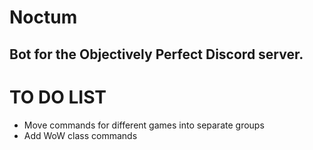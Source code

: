 # Noctum

## Bot for the Objectively Perfect Discord server.

# TO DO LIST

* Move commands for different games into separate groups
* Add WoW class commands